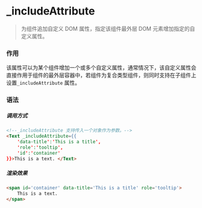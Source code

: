 # _includeAttribute
> 为组件追加自定义 DOM 属性，指定该组件最外层 DOM 元素增加指定的自定义属性。

### 作用
该属性可以为某个组件增加一个或多个自定义属性，通常情况下，该自定义属性会直接作用于组件的最外层容器中，若组件为复合类型组件，则同时支持在子组件上设置`_includeAttribute` 属性。
 
### 语法
##### 调用方式
``` html
<!--_includeAttribute 支持传入一个对象作为参数。-->
<Text _includeAttribute={{
    'data-title':'This is a title',
    'role':'tooltip',
    'id':'container'
}}>This is a text. </Text>
```

##### 渲染效果
``` html
<span id='container' data-title='This is a title' role='tooltip'>
    This is a text.
</span>
```
